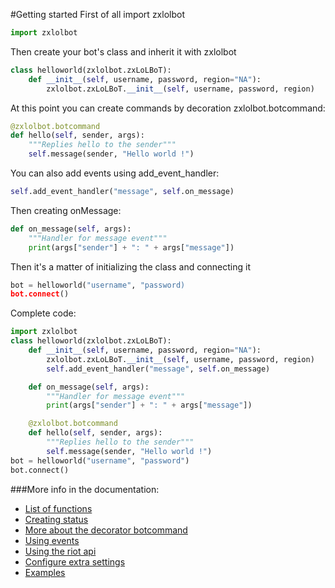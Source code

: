 #Getting started
First of all import zxlolbot

```python
import zxlolbot
```

Then create your bot's class and inherit it with zxlolbot

```python
class helloworld(zxlolbot.zxLoLBoT):
    def __init__(self, username, password, region="NA"):
        zxlolbot.zxLoLBoT.__init__(self, username, password, region)
```

At this point you can create commands by decoration zxlolbot.botcommand:

```python
@zxlolbot.botcommand
def hello(self, sender, args):
    """Replies hello to the sender"""
    self.message(sender, "Hello world !")
```

You can also add events using add_event_handler:
```python
self.add_event_handler("message", self.on_message)
```

Then creating onMessage:

```python
def on_message(self, args):
    """Handler for message event"""
    print(args["sender"] + ": " + args["message"])
```

Then it's a matter of initializing the class and connecting it

```python
bot = helloworld("username", "password)
bot.connect()
```

Complete code:

```python
import zxlolbot
class helloworld(zxlolbot.zxLoLBoT):
    def __init__(self, username, password, region="NA"):
        zxlolbot.zxLoLBoT.__init__(self, username, password, region)
        self.add_event_handler("message", self.on_message)

    def on_message(self, args):
        """Handler for message event"""
        print(args["sender"] + ": " + args["message"])

    @zxlolbot.botcommand
    def hello(self, sender, args):
        """Replies hello to the sender"""
        self.message(sender, "Hello world !")
bot = helloworld("username", "password")
bot.connect()
```

###More info in the documentation:
* [List of functions](functions.md)
* [Creating status](status.md)
* [More about the decorator botcommand](decorator.md)
* [Using events](events.md)
* [Using the riot api](riotapi.md)
* [Configure extra settings](configure.md)
* [Examples](../examples)